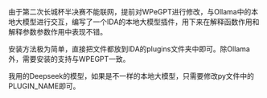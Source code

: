 由于第二次长城杯半决赛不能联网，提前对WPeGPT进行修改，与Ollama中的本地大模型进行交互，编写了一个IDA的本地大模型插件，用下来在解释函数作用和解释参数参数作用中表现不错。

安装方法极为简单，直接把文件都放到IDA的plugins文件夹中即可。除Ollama外，需要安装的支持与WPEGPT一致。

我用的Deepseek的模型，如果是不一样的本地大模型，只需要修改py文件中的PLUGIN_NAME即可。
